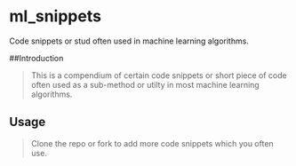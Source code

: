 ml_snippets
===========

Code snippets or stud often used in machine learning algorithms.

##Introduction

> This is a compendium of certain code snippets or short piece of code often used as a sub-method or utilty in most machine learning algorithms. 

## Usage

> Clone the repo or fork to add more code snippets which you often use.

